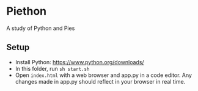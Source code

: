 # Piethon

A study of Python and Pies

## Setup 
* Install Python: https://www.python.org/downloads/
* In this folder, run `sh start.sh`
* Open `index.html` with a web browser and app.py in a code editor. Any changes made in app.py should reflect in your browser in real time.